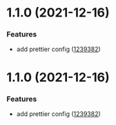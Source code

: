 # 1.1.0 (2021-12-16)


### Features

* add prettier config ([1239382](https://github.com/ironplans/eslint-config/commit/12393823e6fb6b98f7a6b4fafd79a452f3ac5071))



# 1.1.0 (2021-12-16)


### Features

* add prettier config ([1239382](https://github.com/ironplans/eslint-config/commit/12393823e6fb6b98f7a6b4fafd79a452f3ac5071))




